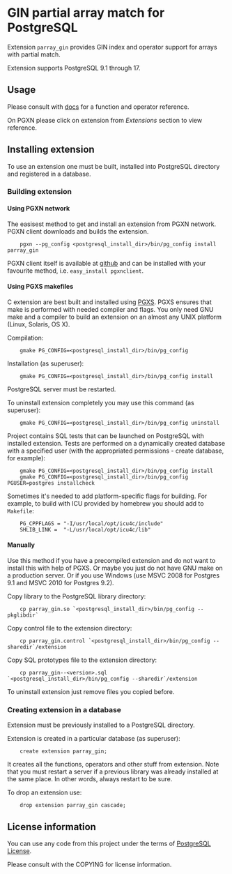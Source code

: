 GIN partial array match for PostgreSQL
======================================

Extension `parray_gin` provides GIN index and operator support for arrays with partial match.

Extension supports PostgreSQL 9.1 through 17.

Usage
-----

Please consult with [docs](doc/parray_gin.md) for a function and operator reference.

On PGXN please click on extension from _Extensions_ section to view reference.

Installing extension
--------------------

To use an extension one must be built, installed into PostgreSQL directory
and registered in a database.

### Building extension

#### Using PGXN network

The easisest method to get and install an extension from PGXN network.
PGXN client downloads and builds the extension.

		pgxn --pg_config <postgresql_install_dir>/bin/pg_config install parray_gin

PGXN client itself is available at [github](https://github.com/dvarrazzo/pgxnclient) and
can be installed with your favourite method, i.e. `easy_install pgxnclient`.

#### Using PGXS makefiles

C extension are best built and installed using [PGXS](https://www.postgresql.org/docs/current/extend-pgxs.html).
PGXS ensures that make is performed with needed compiler and flags. You only need GNU make and a compiler to build
an extension on an almost any UNIX platform (Linux, Solaris, OS X).

Compilation:

		gmake PG_CONFIG=<postgresql_install_dir>/bin/pg_config

Installation (as superuser):

		gmake PG_CONFIG=<postgresql_install_dir>/bin/pg_config install

PostgreSQL server must be restarted. 

To uninstall extension completely you may use this command (as superuser):

		gmake PG_CONFIG=<postgresql_install_dir>/bin/pg_config uninstall

Project contains SQL tests that can be launched on PostgreSQL with installed extension.
Tests are performed on a dynamically created database with a specified user (with the 
appropriated permissions - create database, for example):

		gmake PG_CONFIG=<postgresql_install_dir>/bin/pg_config install
		gmake PG_CONFIG=<postgresql_install_dir>/bin/pg_config PGUSER=postgres installcheck

Sometimes it's needed to add platform-specific flags for building. For example,
to build with ICU provided by homebrew you should add to `Makefile`:

		PG_CPPFLAGS = "-I/usr/local/opt/icu4c/include"
		SHLIB_LINK =  "-L/usr/local/opt/icu4c/lib"

#### Manually

Use this method if you have a precompiled extension and do not want to install this with help of PGXS.
Or maybe you just do not have GNU make on a production server.
Or if you use Windows (use MSVC 2008 for Postgres 9.1 and MSVC 2010 for Postgres 9.2).

Copy library to the PostgreSQL library directory:

		cp parray_gin.so `<postgresql_install_dir>/bin/pg_config --pkglibdir` 

Copy control file to the extension directory:
		
		cp parray_gin.control `<postgresql_install_dir>/bin/pg_config --sharedir`/extension

Copy SQL prototypes file to the extension directory:
		
		cp parray_gin--<version>.sql `<postgresql_install_dir>/bin/pg_config --sharedir`/extension

To uninstall extension just remove files you copied before.

### Creating extension in a database

Extension must be previously installed to a PostgreSQL directory.

Extension is created in a particular database (as superuser):

		create extension parray_gin;

It creates all the functions, operators and other stuff from extension.
Note that you must restart a server if a previous library was already installed
at the same place. In other words, always restart to be sure. 

To drop an extension use:

		drop extension parray_gin cascade;


License information
-------------------

You can use any code from this project under the terms of [PostgreSQL License](http://www.postgresql.org/about/licence/).

Please consult with the COPYING for license information.
<!-- vim: set noexpandtab tabstop=4 shiftwidth=4 colorcolumn=80: -->

